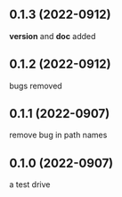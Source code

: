 ## 0.1.3 (2022-0912)
__version__ and __doc__ added

## 0.1.2 (2022-0912)
bugs removed

## 0.1.1 (2022-0907)
remove bug in path names

## 0.1.0 (2022-0907)
a test drive
